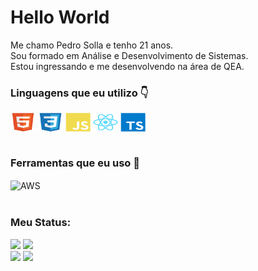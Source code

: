 # Hello World
Me chamo Pedro Solla e tenho 21 anos. <br>
Sou formado em Análise e Desenvolvimento de Sistemas. <br>
Estou ingressando e me desenvolvendo na área de QEA. <br>

### Linguagens que eu utilizo 👇
<div style="display: inline_block">
  <img align="center" alt="HTML" height="30" width="40" src="https://raw.githubusercontent.com/devicons/devicon/master/icons/html5/html5-original.svg">
 <img align="center" alt="CSS" height="30" width="40" src="https://raw.githubusercontent.com/devicons/devicon/master/icons/css3/css3-original.svg">
  <img align="center" alt="Js" height="30" width="40" src="https://raw.githubusercontent.com/devicons/devicon/master/icons/javascript/javascript-plain.svg">
<img align="center" alt="React" height="30" width="40" src="https://raw.githubusercontent.com/devicons/devicon/master/icons/react/react-original.svg">
   <img align="center" alt="Ts" height="30" width="40" src="https://raw.githubusercontent.com/devicons/devicon/master/icons/typescript/typescript-plain.svg"></div><br>

   ### Ferramentas que eu uso 🔧
   <div style="display: inline_block">
    <img align="center" alt="AWS" height="30" width="40" src="https://cdn.jsdelivr.net/gh/devicons/devicon@latest/icons/amazonwebservices/amazonwebservices-plain-wordmark.svg"></div><br>
  
  
### Meu Status:
  
<img height="180em" src="https://github-readme-stats.vercel.app/api?username=psolla&show_icons=true&theme=tokyonight&include_all_commits=true&count_private=true">
<img src="https://github-readme-stats.vercel.app/api/top-langs/?username=Psolla&layout=compact&theme=tokyonight">


<div>
  <a href="https://www.instagram.com/_pedrosolla_/" target="_blank"><img src="https://img.shields.io/badge/-Instagram-%23E4405F?style=for-the-badge&logo=instagram&logoColor=white" target="_blank"></a>
  <a href="https://www.linkedin.com/in/pedrohsn/" target="_blank"><img src="https://img.shields.io/badge/-LinkedIn-%230077B5?style=for-the-badge&logo=linkedin&logoColor=white" target="_blank"></a> 
 </div>


